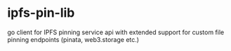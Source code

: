 # ipfs-pin-lib
go client for IPFS pinning service api with extended support for custom file pinning endpoints (pinata, web3.storage etc.)
